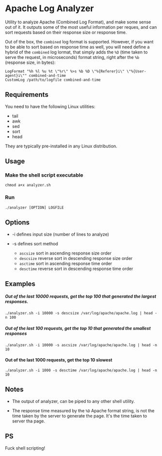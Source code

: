 # Apache Log Analyzer

Utility to analyze Apache (Combined Log Format), and make some sense out of it. It outputs some of the most useful information per reques, and can sort requests based on their response size or response time.

Out of the box, the ``combined`` log format is supported. However, if you want to be able to sort based on response time as well, you will need define a hybrid of the ``combined`` log lormat, that simply adds the ``%D`` (time taken to serve the request, in microseconds) format string, right after the ``%b`` (response size, in bytes):

	LogFormat "%h %l %u %t \"%r\" %>s %b %D \"%{Referer}i\" \"%{User-agent}i\"" combined-and-time
	CustomLog /path/to/logfile combined-and-time

## Requirements

You need to have the following Linux utilities:
 * tail
 * awk
 * sed
 * sort
 * head

They are typically pre-installed in any Linux distribution. 

## Usage

### Make the shell script executable

	chmod a+x analyzer.sh

### Run 

	./analyzer [OPTION] LOGFILE

## Options
* -i defines input size (number of lines to analyze)

* -s defines sort method 

  * ``ascsize`` sort in ascending response size order
  * ``descsize`` reverse sort in descending response size order
  * ``asctime`` sort in ascending response time order
  * ``desctime`` reverse sort in descending response time order

## Examples

##### Out of the last 10000 requests, get the top 100 that generated the largest responses.

	./analyzer.sh -i 10000 -s descsize /var/log/apache/apache.log | head -n 100

##### Out of the last 100 requests, get the top 10 that generated the smallest responses

	./analyzer.sh -i 10000 -s ascsize /var/log/apache/apache.log | head -n 10

#### Out of the last 1000 requests, get the top 10 slowest

	./analyzer.sh -i 1000 -s desctime /var/log/apache/apache.log | head -n 10


## Notes
 * The output of analyzer, can be piped to any other shell utility.
 
 * The response time measured by the ``%D`` Apache format string, is not the time taken by the server to generate the page. It's the time taken to server tha page.


## PS
Fuck shell scripting!
